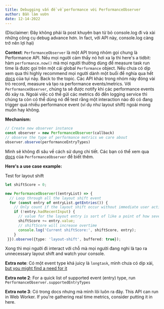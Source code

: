 ```yaml
---
title: Debugging vấn đề về performance với PerformanceObserver
author: Bần làm vườn
date: 12-14-2022
---
```


(Disclaimer: Đây không phải là post khuyên bạn từ bỏ console.log đi và xài những công cụ debug advance hơn. In fact, với API này, console.log càng trở nên lợi hại)

**Context**: `PerformanceObserver` là một API trong nhóm gọi chung là Performance API. Nếu mọi người cảm thấy nó hơi xa lạ thì here's a tidbit: hàm `performance.now()` mà mọi người thường dùng để measure task run time là được gọi trên một cái global `Performance` object. Nếu chưa có dịp xem qua thì highly recommend mọi người dành một buổi để nghía qua hết [docs](https://developer.mozilla.org/en-US/docs/Web/API/Performance_API) của tụi này.
Back to the topic. Các API khác trong nhóm này đóng vài trò record, measure và tạo ra performance events/metrics. Với `PerformanceObserver`, chúng ta sẽ được notify khi các performance events đó xảy ra. Ngoài việc có thể gửi các metrics đó đến logging service thì chúng ta còn có thể dùng nó để test rằng một interaction nào đó có đang trigger quá nhiều performance event (ví dụ như layout shift) ngoài mong muốn hay không.

**Mechanism:**

```ts
// Create new observer instance
const observer = new PerformanceObserver(callback)
// observe the type of performance metrics we care about
observer.observe(performanceEntryTypes)
```

Mình sẽ không đi sâu về cách sử dụng chi tiết. Các bạn có thể xem qua [docs](https://developer.mozilla.org/en-US/docs/Web/API/Performance_API) của `PerformanceObserver` để biết thêm.

**Here's a use case example:**

Test for layout shift

```ts
let shiftScore = 0;

new PerformanceObserver((entryList) => {
  // Loop through all the layout shift event
  for (const entry of entryList.getEntries()) {
    // Only count if the layout shift occur without immediate user action, the bad kind
    if (!entry.hadRecentInput) {
      // value for the layout entry is sort of like a point of how severe the shift is
      shiftScore += entry.value;
      // shiftScore will increase overtime
      console.log('Current shiftScore:', shiftScore, entry);
    }
 }}).observe({type: 'layout-shift', buffered: true});
```

Xong thì mọi người đi interact với chỗ mà mọi người đang nghi là tạo ra unnecessary layout shift and watch your console.

**Extra note**: Có một event type khá juicy là `longtask`, mình chưa có dịp xài, [but you might find a need for it](https://developer.mozilla.org/en-US/docs/Web/API/PerformanceLongTaskTiming)

**Extra note 2**: For a quick list of supported event (entry) type, run `PerformanceObserver.supportedEntryTypes`

**Extra note 3**: Có trong docs nhưng mà mình lôi luôn ra đây. This API can run in Web Worker. If you're gathering real time metrics, consider putting it in here.
